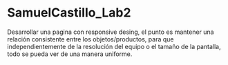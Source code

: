 # SamuelCastillo_Lab2
Desarrollar una pagina con responsive desing, el punto es mantener una relación consistente entre los objetos/productos, para que independientemente de la resolución del equipo o el tamaño de la pantalla, todo se pueda ver de una manera uniforme. 
